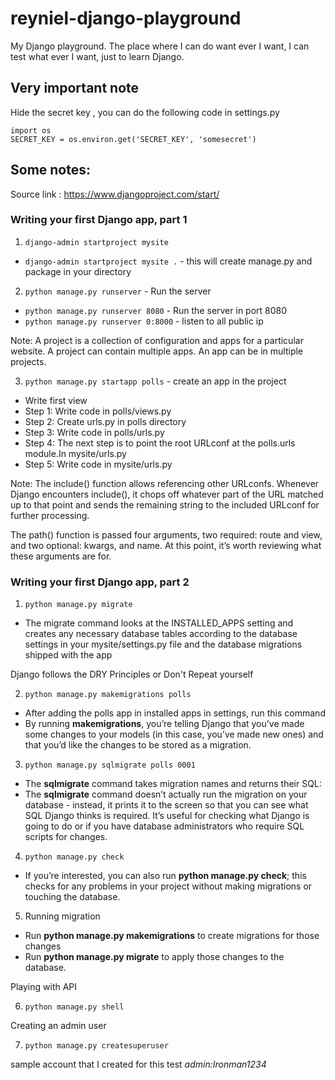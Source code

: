 # reyniel-django-playground
My Django playground. The place where I can do want ever I want, I can test what ever I want, just to learn Django.


## Very important note
Hide the secret key , you can do the following code in settings.py
```
import os
SECRET_KEY = os.environ.get('SECRET_KEY', 'somesecret')
```

## Some notes:
Source link : https://www.djangoproject.com/start/
### Writing your first Django app, part 1

1. `django-admin startproject mysite`
  - `django-admin startproject mysite .` - this will create manage.py and package in your directory

2. `python manage.py runserver` - Run the server
  - `python manage.py runserver 8080` - Run the server in port 8080
  - `python manage.py runserver 0:8000` - listen to all public ip

Note: A project is a collection of configuration and apps for a particular website.
A project can contain multiple apps. An app can be in multiple projects.

3. `python manage.py startapp polls` - create an app in the project
  - Write first view
  - Step 1: Write code in polls/views.py
  - Step 2: Create urls.py in polls directory
  - Step 3: Write code in polls/urls.py
  - Step 4: The next step is to point the root URLconf at the polls.urls module.In mysite/urls.py
  - Step 5: Write code in mysite/urls.py

Note: The include() function allows referencing other URLconfs. Whenever Django encounters include(), it chops off whatever part of the URL matched up to that point and sends the remaining string to the included URLconf for further processing.

The path() function is passed four arguments, two required: route and view, and two optional: kwargs, and name. At this point, it’s worth reviewing what these arguments are for.

### Writing your first Django app, part 2

1. `python manage.py migrate`
  - The migrate command looks at the INSTALLED_APPS setting and creates any necessary database tables according to the database settings in your mysite/settings.py file and the database migrations shipped with the app

Django follows the DRY Principles or Don't Repeat yourself

2. `python manage.py makemigrations polls`
  - After adding the polls app in installed apps in settings, run this command
  - By running **makemigrations**, you’re telling Django that you’ve made some changes to your models (in this case, you’ve made new ones) and that you’d like the changes to be stored as a migration.

3. `python manage.py sqlmigrate polls 0001`
  - The **sqlmigrate** command takes migration names and returns their SQL:
  - The **sqlmigrate** command doesn’t actually run the migration on your database - instead, it prints it to the screen so that you can see what SQL Django thinks is required. It’s useful for checking what Django is going to do or if you have database administrators who require SQL scripts for changes.

4. `python manage.py check`
  - If you’re interested, you can also run **python manage.py check**; this checks for any problems in your project without making migrations or touching the database.

5. Running migration
  - Run **python manage.py makemigrations** to create migrations for those changes
  - Run **python manage.py migrate** to apply those changes to the database.

Playing with API

6. `python manage.py shell`

Creating an admin user

7. `python manage.py createsuperuser`

sample account that I created for this test *admin:Ironman1234*

